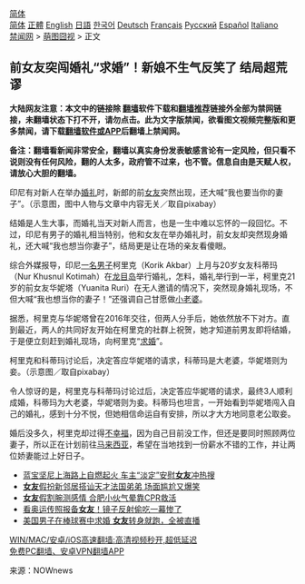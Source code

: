  <!-- 面包屑导航 --> <div class="breadcrumb"><!-- GTranslate: https://gtranslate.io/ -->  <div class="switcher notranslate">  <div class="selected">  <a href="#" onclick="return false;"> 简体</a>  </div>  <div class="option">  <a href="https://www.bannedbook.org" onclick="doGTranslate('zh-CN|zh-CN');jQuery('div.switcher div.selected a').html(jQuery(this).html());return false;" title="简体中文" class="nturl selected"> 简体</a>  <a href="https://www.bannedbook.org/zh-tw/" onclick="doGTranslate('zh-CN|zh-TW');jQuery('div.switcher div.selected a').html(jQuery(this).html());return false;" title="繁體中文" class="nturl"> 正體</a>  <a href="https://www.bannedbook.org/en/" onclick="doGTranslate('zh-CN|en');jQuery('div.switcher div.selected a').html(jQuery(this).html());return false;" title="English" class="nturl"> English</a>  <a href="https://www.bannedbook.org/ja/" onclick="doGTranslate('zh-CN|ja');jQuery('div.switcher div.selected a').html(jQuery(this).html());return false;" title="日本語" class="nturl"> 日語</a>  <a href="https://www.bannedbook.org/ko/" onclick="doGTranslate('zh-CN|ko');jQuery('div.switcher div.selected a').html(jQuery(this).html());return false;" title="한국어" class="nturl"> 한국어</a>  <a href="https://www.bannedbook.org/de/" onclick="doGTranslate('zh-CN|de');jQuery('div.switcher div.selected a').html(jQuery(this).html());return false;" title="Deutsch" class="nturl"> Deutsch</a>  <a href="https://www.bannedbook.org/fr/" onclick="doGTranslate('zh-CN|fr');jQuery('div.switcher div.selected a').html(jQuery(this).html());return false;" title="Français" class="nturl"> Français</a>  <a href="https://www.bannedbook.org/ru/" onclick="doGTranslate('zh-CN|ru');jQuery('div.switcher div.selected a').html(jQuery(this).html());return false;" title="Русский" class="nturl"> Русский</a>  <a href="https://www.bannedbook.org/es/" onclick="doGTranslate('zh-CN|es');jQuery('div.switcher div.selected a').html(jQuery(this).html());return false;" title="Español" class="nturl"> Español</a>  <a href="https://www.bannedbook.org/it/" onclick="doGTranslate('zh-CN|it');jQuery('div.switcher div.selected a').html(jQuery(this).html());return false;" title="Italiano" class="nturl"> Italiano</a>  </div>  </div>      <div class='breadcrumb-sub'><!-- Breadcrumb NavXT 6.3.0 --> <a href="https://www.bannedbook.org/" class="home">禁闻网</a> &gt; <a href="https://www.bannedbook.org/bnews/funmedia/" class="category">萌图囧视</a> &gt; 正文</div></div><h2>前女友突闯婚礼“求婚”！新娘不生气反笑了 结局超荒谬</h2> <p class="notice"><b>大陆网友注意：本文中的链接除 <a href="https://github.com/bannedbook/fanqiang" >翻墙</a>软件下载和<a href="https://github.com/killgcd/justmysocks/blob/master/README.md">翻墙推荐</a>链接外全部为禁网链接，未翻墙状态下打不开，请勿点击。此为文字版禁闻，欲看图文视频完整版和更多禁闻，请下载<a href="https://github.com/bannedbook/fanqiang">翻墙软件或APP</a>后翻墙上禁闻网。</p><p>备注：翻墙看新闻非常安全，翻墙以真实身份发表敏感言论有一定风险，但只看不说则没有任何风险，翻的人太多，政府管不过来，也不管。信息自由是天赋人权，请放心大胆的翻墙。</b></p>  <div class="entry"> <p id="conimg">印尼有对新人在举办<a href="https://www.bannedbook.org/bnews/tag/%e5%a9%9a%e7%a4%bc/" class="st_tag internal_tag" rel="tag" title="标签 婚礼 下的日志">婚礼</a>时，新郎的前<a href="https://www.bannedbook.org/bnews/tag/%e5%a5%b3%e5%8f%8b/" class="st_tag internal_tag" rel="tag" title="标签 女友 下的日志">女友</a>突然出现，还大喊“我也要当你的妻子”。（示意图，图中人物与文章中内容无关／取自pixabay）</p> <p>结婚是人生大事，而婚礼当天对新人而言，也是一生中难以忘怀的一段回忆。不过，印尼有男子的婚礼相当特别，他和女友在举办婚礼时，前女友却突然现身婚礼，还大喊“我也想当你妻子”，结局更是让在场的亲友看傻眼。</p>  <p>综合外媒报导，印尼<a href="https://www.bannedbook.org/bnews/tag/%E4%B8%80%E5%90%8D%E7%94%B7%E5%AD%90/" class="st_tag internal_tag" rel="tag" title="标签 一名男子 下的日志">一名男子</a>柯里克（Korik Akbar）上月与20岁女友科蒂玛（Nur Khusnul Kotimah）在<a href="https://www.bannedbook.org/bnews/tag/%E9%BE%99%E7%9B%AE%E5%B2%9B/" class="st_tag internal_tag" rel="tag" title="标签 龙目岛 下的日志">龙目岛</a>举行婚礼，怎料，婚礼举行到一半，柯里克21岁的前女友华妮塔（Yuanita Ruri）在无人邀请的情况下，突然现身婚礼现场，不但大喊“我也想当你的妻子！”还强调自己甘愿做<a href="https://www.bannedbook.org/bnews/tag/%E5%B0%8F%E8%80%81%E5%A9%86/" class="st_tag internal_tag" rel="tag" title="标签 小老婆 下的日志">小老婆</a>。</p> <p>据悉，柯里克与华妮塔曾在2016年交往，但两人分手后，她依然放不下对方。直到最近，两人的共同好友开始在柯里克的社群上祝贺，她才知道前男友即将结婚，于是便立刻赶到婚礼现场，向柯里克“<a href="https://www.bannedbook.org/bnews/tag/%e6%b1%82%e5%a9%9a/" class="st_tag internal_tag" rel="tag" title="标签 求婚 下的日志">求婚</a>”。</p>  <p>柯里克和科蒂玛讨论后，决定答应华妮塔的请求，科蒂玛是大老婆，华妮塔则为妾。（示意图／取自pixabay）</p> <p>令人惊讶的是，柯里克与科蒂玛讨论过后，决定答应华妮塔的请求，最终3人顺利成婚，科蒂玛为大老婆，华妮塔则为妾。科蒂玛也坦言，一开始看到华妮塔闯入自己的婚礼，感到十分不悦，但她相信命运自有安排，所以才大方地同意老公取妾。</p>  <p>婚后没多久，柯里克却过得<a href="https://www.bannedbook.org/bnews/tag/%E4%B8%8D%E5%B9%B8%E7%A6%8F/" class="st_tag internal_tag" rel="tag" title="标签 不幸福 下的日志">不幸福</a>，因为自己目前没工作，但还是要同时照顾两位妻子，所以正在计划前往<a href="https://www.bannedbook.org/bnews/tag/%e9%a9%ac%e6%9d%a5%e8%a5%bf%e4%ba%9a/" class="st_tag internal_tag" rel="tag" title="标签 马来西亚 下的日志">马来西亚</a>，希望在当地找到一份薪水不错的工作，并让两位娇妻能过上好日子。</p> <ul class='op-related-articles' title='相关阅读'> <li><a href='https://www.bannedbook.org/bnews/cbnews/20210807/1601707.html' target='_blank'>蓝宝坚尼上海路上自燃起火 车主“淡定”安慰<b>女友</b>冲热搜</a></li> <li><a href='https://www.bannedbook.org/bnews/taiwannews/20210804/1600150.html' target='_blank'><b>女友</b>假扮新邻居搭讪天才法国弟弟 场面尴尬又爆笑</a></li> <li><a href='https://www.bannedbook.org/bnews/cbnews/20210804/1599735.html' target='_blank'><b>女友</b>假割腕测感情 合肥小伙气晕靠CPR救活</a></li> <li><a href='https://www.bannedbook.org/bnews/funmedia/20210728/1595471.html' target='_blank'>看奥运传照报备<b>女友</b>！镜子反射偷吃一幕惨了</a></li> <li><a href='https://www.bannedbook.org/bnews/funmedia/20210725/1593759.html' target='_blank'>美国男子在棒球赛中求婚 <b>女友</b>转身就跑，全被直播</a></li> </ul> <p class="texttj"> <a href="https://github.com/bannedbook/fanqiang/wiki/V2ray%E6%9C%BA%E5%9C%BA" target="_blank">WIN/MAC/安卓/iOS高速翻墙:高清视频秒开,超低延迟</a><br/> <a href="https://github.com/bannedbook/fanqiang/wiki/%E7%A6%81%E9%97%BB%E7%BD%91%E5%AE%89%E5%8D%93%E7%BF%BB%E5%A2%99%E6%96%B0%E9%97%BBAPP" target="_blank">免费PC翻墙、安卓VPN翻墙APP</a></p> <p> 来源：NOWnews </p><a name='sharetosocial'></a>  <div style="margin-bottom:5px;padding-bottom:5px;clear:both"> <div id="archive-pix-1" class="banner-ads"> <!-- AuctionX Display platform tag START --> <div id="26318x728x90x621x_ADSLOT2" clicktrack="%%CLICK_URL_ESC%%"></div> <!-- AuctionX Display platform tag END --> </div> <div id="archive-pix-2" class="banner-ads"> <!-- AuctionX Display platform tag START --> <div id="26315x300x250x621x_ADSLOT2" clicktrack="%%CLICK_URL_ESC%%"></div> <!-- AuctionX Display platform tag END --> </div> </div>  <div id="archive-pix-1" class="banner-ads"> <!-- AuctionX Display platform tag START --> <div id="26318x728x90x621x_ADSLOT3" clicktrack="%%CLICK_URL_ESC%%"></div> <!-- AuctionX Display platform tag END --> </div> </div><!--END ENTRY--> 